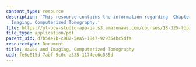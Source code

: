 ```yaml
---
content_type: resource
description: 'This resource contains the information regarding  Chapter 6: Waves and
  Imaging, Computerized Tomography.'
file: https://ol-ocw-studio-app-qa.s3.amazonaws.com/courses/18-325-topics-in-applied-mathematics-waves-and-imaging-fall-2015/fe6e815d7abf9c0ca3351174ec6c585d_MIT18_325F15_Chapter6.pdf
file_type: application/pdf
parent_uid: d7b54e7b-c987-5ea5-1847-929354bc5dfa
resourcetype: Document
title: Waves and Imaging, Computerized Tomography
uid: fe6e815d-7abf-9c0c-a335-1174ec6c585d
---
```

